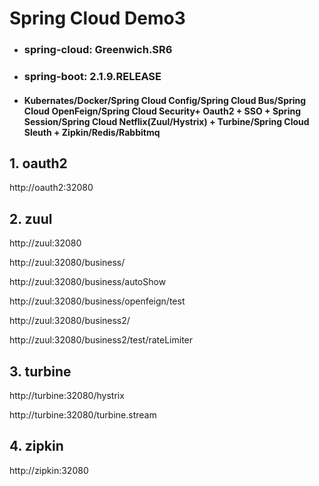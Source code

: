 # Spring Cloud Demo3
- ### spring-cloud: Greenwich.SR6
- ### spring-boot: 2.1.9.RELEASE
- #### Kubernates/Docker/Spring Cloud Config/Spring Cloud Bus/Spring Cloud OpenFeign/Spring Cloud Security+ Oauth2 + SSO + Spring Session/Spring Cloud Netflix(Zuul/Hystrix) + Turbine/Spring Cloud Sleuth + Zipkin/Redis/Rabbitmq


## 1. oauth2

http://oauth2:32080

## 2. zuul

http://zuul:32080

http://zuul:32080/business/

http://zuul:32080/business/autoShow

http://zuul:32080/business/openfeign/test

http://zuul:32080/business2/

http://zuul:32080/business2/test/rateLimiter

## 3. turbine

http://turbine:32080/hystrix

http://turbine:32080/turbine.stream

## 4. zipkin

http://zipkin:32080
